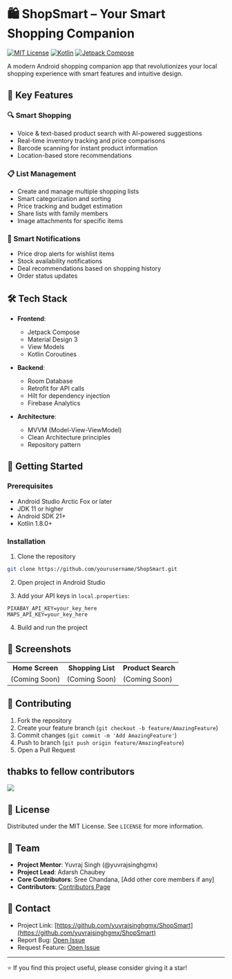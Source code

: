 # 🛍️ ShopSmart – Your Smart Shopping Companion

[![MIT License](https://img.shields.io/badge/License-MIT-green.svg)](https://choosealicense.com/licenses/mit/)
[![Kotlin](https://img.shields.io/badge/Kotlin-1.8.0-purple.svg)](https://kotlinlang.org/)
[![Jetpack Compose](https://img.shields.io/badge/Jetpack%20Compose-Latest-blue.svg)](https://developer.android.com/jetpack/compose)

A modern Android shopping companion app that revolutionizes your local shopping experience with smart features and intuitive design.

## 📱 Key Features

### 🔍 Smart Shopping
- Voice & text-based product search with AI-powered suggestions
- Real-time inventory tracking and price comparisons
- Barcode scanning for instant product information
- Location-based store recommendations

### 📋 List Management
- Create and manage multiple shopping lists
- Smart categorization and sorting
- Price tracking and budget estimation
- Share lists with family members
- Image attachments for specific items

### 🔔 Smart Notifications
- Price drop alerts for wishlist items
- Stock availability notifications
- Deal recommendations based on shopping history
- Order status updates

## 🛠️ Tech Stack

- **Frontend**: 
  - Jetpack Compose
  - Material Design 3
  - View Models
  - Kotlin Coroutines

- **Backend**:
  - Room Database
  - Retrofit for API calls
  - Hilt for dependency injection
  - Firebase Analytics

- **Architecture**:
  - MVVM (Model-View-ViewModel)
  - Clean Architecture principles
  - Repository pattern

## 🚀 Getting Started

### Prerequisites
- Android Studio Arctic Fox or later
- JDK 11 or higher
- Android SDK 21+
- Kotlin 1.8.0+

### Installation

1. Clone the repository
```bash
git clone https://github.com/yourusername/ShopSmart.git
```

2. Open project in Android Studio

3. Add your API keys in `local.properties`:
```properties
PIXABAY_API_KEY=your_key_here
MAPS_API_KEY=your_key_here
```

4. Build and run the project

## 📸 Screenshots

<table>
  <tr>
    <td align="center"><strong>Home Screen</strong></td>
    <td align="center"><strong>Shopping List</strong></td>
    <td align="center"><strong>Product Search</strong></td>
  </tr>
  <tr>
    <td>(Coming Soon)</td>
    <td>(Coming Soon)</td>
    <td>(Coming Soon)</td>
  </tr>
</table>

## 🤝 Contributing

1. Fork the repository
2. Create your feature branch (`git checkout -b feature/AmazingFeature`)
3. Commit changes (`git commit -m 'Add AmazingFeature'`)
4. Push to branch (`git push origin feature/AmazingFeature`)
5. Open a Pull Request

## thabks to fellow contributors

<a href="https://github.com/yuvrajsinghgmx/ShopSmart/graphs/contributors">
  <img src="https://contrib.rocks/image?repo=yuvrajsinghgmx/ShopSmart" />
</a>

## 📜 License

Distributed under the MIT License. See `LICENSE` for more information.

## 👥 Team

- **Project Mentor**: Yuvraj Singh (@yuvrajsinghgmx)
- **Project Lead**: Adarsh Chaubey
- **Core Contributors**: Sree Chandana, [Add other core members if any]
- **Contributors**: [Contributors Page](https://github.com/yuvrajsinghgmx/ShopSmart/contributors)

## 📮 Contact

- Project Link: [https://github.com/yuvrajsinghgmx/ShopSmart](https://github.com/yuvrajsinghgmx/ShopSmart)
- Report Bug: [Open Issue](https://github.com/yuvrajsinghgmx/ShopSmart/issues)
- Request Feature: [Open Issue](https://github.com/yuvrajsinghgmx/ShopSmart/issues)


---

⭐️ If you find this project useful, please consider giving it a star!